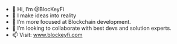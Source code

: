- 👋 Hi, I’m @BlocKeyFi
- 👀 I make ideas into reality
- 🌱 I’m more focused at Blockchain development. 
- 💞️ I’m looking to collaborate with best devs and solution experts.
- 📫 Visit: www.blockeyfi.com

<!---
BlocKeyFi/BlocKeyFi is a ✨ special ✨ repository because its `README.md` (this file) appears on your GitHub profile.
You can click the Preview link to take a look at your changes.
--->
